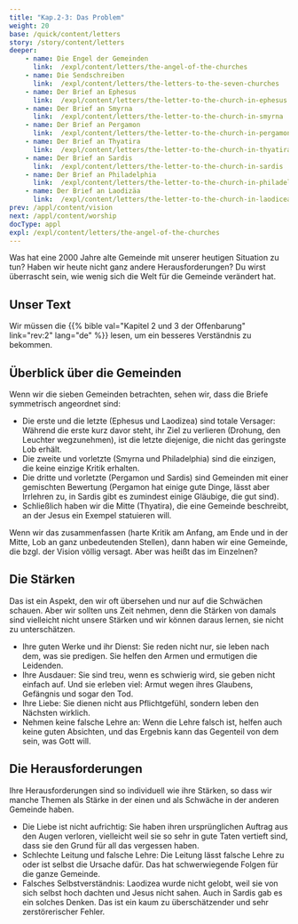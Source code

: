 ```yaml
---
title: "Kap.2-3: Das Problem"
weight: 20
base: /quick/content/letters
story: /story/content/letters
deeper:
    - name: Die Engel der Gemeinden
      link:  /expl/content/letters/the-angel-of-the-churches
    - name: Die Sendschreiben
      link:  /expl/content/letters/the-letters-to-the-seven-churches
    - name: Der Brief an Ephesus
      link:  /expl/content/letters/the-letter-to-the-church-in-ephesus
    - name: Der Brief an Smyrna
      link:  /expl/content/letters/the-letter-to-the-church-in-smyrna
    - name: Der Brief an Pergamon
      link:  /expl/content/letters/the-letter-to-the-church-in-pergamon
    - name: Der Brief an Thyatira
      link:  /expl/content/letters/the-letter-to-the-church-in-thyatira
    - name: Der Brief an Sardis
      link:  /expl/content/letters/the-letter-to-the-church-in-sardis
    - name: Der Brief an Philadelphia
      link:  /expl/content/letters/the-letter-to-the-church-in-philadelphia
    - name: Der Brief an Laodizäa
      link:  /expl/content/letters/the-letter-to-the-church-in-laodicea
prev: /appl/content/vision
next: /appl/content/worship
docType: appl
expl: /expl/content/letters/the-angel-of-the-churches
---
```


Was hat eine 2000 Jahre alte Gemeinde mit unserer heutigen Situation zu tun? Haben wir heute nicht ganz andere Herausforderungen? Du wirst überrascht sein, wie wenig sich die Welt für die Gemeinde verändert hat.

## Unser Text

<a name="0ab1"></a>
Wir müssen die {{% bible val="Kapitel 2 und 3 der Offenbarung" link="rev:2" lang="de" %}} lesen, um ein besseres Verständnis zu bekommen.

## Überblick über die Gemeinden

<a name="86b5"></a>
Wenn wir die sieben Gemeinden betrachten, sehen wir, dass die Briefe symmetrisch angeordnet sind:

- Die erste und die letzte (Ephesus und Laodizea) sind totale Versager: Während die erste kurz davor steht, ihr Ziel zu verlieren (Drohung, den Leuchter wegzunehmen), ist die letzte diejenige, die nicht das geringste Lob erhält.
- Die zweite und vorletzte (Smyrna und Philadelphia) sind die einzigen, die keine einzige Kritik erhalten.
- Die dritte und vorletzte (Pergamon und Sardis) sind Gemeinden mit einer gemischten Bewertung (Pergamon hat einige gute Dinge, lässt aber Irrlehren zu, in Sardis gibt es zumindest einige Gläubige, die gut sind).
- Schließlich haben wir die Mitte (Thyatira), die eine Gemeinde beschreibt, an der Jesus ein Exempel statuieren will.

Wenn wir das zusammenfassen (harte Kritik am Anfang, am Ende und in der Mitte, Lob an ganz unbedeutenden Stellen), dann haben wir eine Gemeinde, die bzgl. der Vision völlig versagt. Aber was heißt das im Einzelnen?

## Die Stärken

<a name="21f0"></a>
Das ist ein Aspekt, den wir oft übersehen und nur auf die Schwächen schauen. Aber wir sollten uns Zeit nehmen, denn die Stärken von damals sind vielleicht nicht unsere Stärken und wir können daraus lernen, sie nicht zu unterschätzen.

- Ihre guten Werke und ihr Dienst: Sie reden nicht nur, sie leben nach dem, was sie predigen. Sie helfen den Armen und ermutigen die Leidenden.
- Ihre Ausdauer: Sie sind treu, wenn es schwierig wird, sie geben nicht einfach auf. Und sie erleben viel: Armut wegen ihres Glaubens, Gefängnis und sogar den Tod.
- Ihre Liebe: Sie dienen nicht aus Pflichtgefühl, sondern leben den Nächsten wirklich.
- Nehmen keine falsche Lehre an: Wenn die Lehre falsch ist, helfen auch keine guten Absichten, und das Ergebnis kann das Gegenteil von dem sein, was Gott will.

## Die Herausforderungen

<a name="1657"></a>
Ihre Herausforderungen sind so individuell wie ihre Stärken, so dass wir manche Themen als Stärke in der einen und als Schwäche in der anderen Gemeinde haben.

- Die Liebe ist nicht aufrichtig: Sie haben ihren ursprünglichen Auftrag aus den Augen verloren, vielleicht weil sie so sehr in gute Taten vertieft sind, dass sie den Grund für all das vergessen haben.
- Schlechte Leitung und falsche Lehre: Die Leitung lässt falsche Lehre zu oder ist selbst die Ursache dafür. Das hat schwerwiegende Folgen für die ganze Gemeinde.
- Falsches Selbstverständnis: Laodizea wurde nicht gelobt, weil sie von sich selbst hoch dachten und Jesus nicht sahen. Auch in Sardis gab es ein solches Denken. Das ist ein kaum zu überschätzender und sehr zerstörerischer Fehler.
